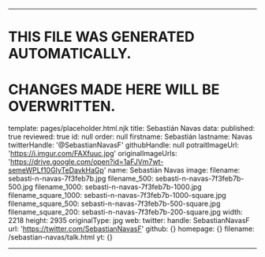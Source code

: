 ----

# THIS FILE WAS GENERATED AUTOMATICALLY.
# CHANGES MADE HERE WILL BE OVERWRITTEN.

template: pages/placeholder.html.njk
title: Sebastián Navas
data:
  published: true
  reviewed: true
  id: null
  order: null
  firstname: Sebastián
  lastname: Navas
  twitterHandle: '@SebastianNavasF'
  githubHandle: null
  potraitImageUrl: 'https://i.imgur.com/FAXfuuc.jpg'
  originalImageUrls: 'https://drive.google.com/open?id=1aFJVm7wt-semeWPLf10GIyTeDavkHaGp'
  name: Sebastián Navas
  image:
    filename: sebasti-n-navas-7f3feb7b.jpg
    filename_500: sebasti-n-navas-7f3feb7b-500.jpg
    filename_1000: sebasti-n-navas-7f3feb7b-1000.jpg
    filename_square_1000: sebasti-n-navas-7f3feb7b-1000-square.jpg
    filename_square_500: sebasti-n-navas-7f3feb7b-500-square.jpg
    filename_square_200: sebasti-n-navas-7f3feb7b-200-square.jpg
    width: 2218
    height: 2935
    originalType: jpg
  web:
    twitter:
      handle: SebastianNavasF
      url: 'https://twitter.com/SebastianNavasF'
    github: {}
    homepage: {}
filename: /sebastian-navas/talk.html
yt: {}

----

 